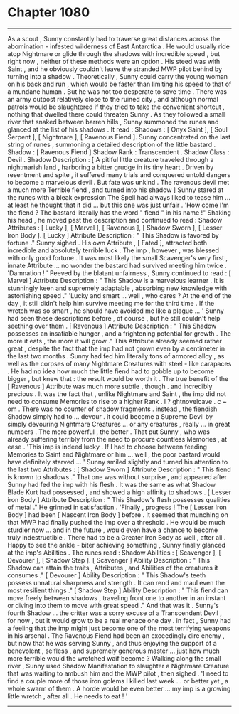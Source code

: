 
# Chapter 1080


---

As a scout , Sunny constantly had to traverse great distances across the abomination - infested wilderness of East Antarctica . He would usually ride atop Nightmare or glide through the shadows with incredible speed , but right now , neither of these methods were an option .
His steed was with Saint , and he obviously couldn't leave the stranded MWP pilot behind by turning into a shadow . Theoretically , Sunny could carry the young woman on his back and run , which would be faster than limiting his speed to that of a mundane human . But he was not too desperate to save time . There was an army outpost relatively close to the ruined city , and although normal patrols would be slaughtered if they tried to take the convenient shortcut , nothing that dwelled there could threaten Sunny .
As they followed a small river that snaked between barren hills , Sunny summoned the runes and glanced at the list of his shadows . It read :
Shadows : [ Onyx Saint ], [ Soul Serpent ], [ Nightmare ], [ Ravenous Fiend ].
Sunny concentrated on the last string of runes , summoning a detailed description of the little bastard .
Shadow : [ Ravenous Fiend ]
Shadow Rank : Transcendent .
Shadow Class : Devil .
Shadow Description : [ A pitiful little creature traveled through a nightmarish land , harboring a bitter grudge in its tiny heart . Driven by resentment and spite , it suffered many trials and conquered untold dangers to become a marvelous devil . But fate was unkind . The ravenous devil met a much more Terrible fiend , and turned into his shadow ]
Sunny stared at the runes with a bleak expression The Spell had always liked to tease him ... at least he thought that it did ... but this one was just unfair .
'How come I'm the fiend ? The bastard literally has the word " fiend " in his name !"
Shaking his head , he moved past the description and continued to read :
Shadow Attributes : [ Lucky ], [ Marvel ], [ Ravenous ], [ Shadow Sworn ], [ Lesser Iron Body ].
[ Lucky ] Attribute Description : " This Shadow is favored by fortune ."
Sunny sighed . His own Attribute , [ Fated ], attracted both incredible and absolutely terrible luck . The imp , however , was blessed with only good fortune . It was most likely the small Scavenger's very first , innate Attribute ... no wonder the bastard had survived meeting him twice .
'Damnation ! '
Peeved by the blatant unfairness , Sunny continued to read :
[ Marvel ] Attribute Description : " This Shadow is a marvelous learner . It is stunningly keen and supremely adaptable , absorbing new knowledge with astonishing speed ."
'Lucky and smart ... well , who cares ? At the end of the day , it still didn't help him survive meeting me for the third time . If the wretch was so smart , he should have avoided me like a plague ... '
Sunny had seen these descriptions before , of course , but he still couldn't help seething over them .
[ Ravenous ] Attribute Description : " This Shadow possesses an insatiable hunger , and a frightening potential for growth . The more it eats , the more it will grow ."
This Attribute already seemed rather great , despite the fact that the imp had not grown even by a centimeter in the last two months . Sunny had fed him literally tons of armored alloy , as well as the corpses of many Nightmare Creatures with steel - like carapaces . He had no idea how much the little fiend had to gobble up to become bigger , but knew that : the result would be worth it .
The true benefit of the [ Ravenous ] Attribute was much more subtle , though . and incredibly precious . It was the fact that , unlike Nightmare and Saint , the imp did not need to consume Memories to rise to a higher Rank . l ? ghtnоvеlcave . c ~ оm . There was no counter of shadow fragments . instead , the fiendish Shadow simply had to ... devour . it could become a Supreme Devil by simply devouring Nightmare Creatures ... or any creatures , really ... in great numbers . The more powerful , the better .
That put Sunny , who was already suffering terribly from the need to procure countless Memories , at
ease .
'This imp is indeed lucky . If I had to choose between feeding Memories to Saint and Nightmare or him ... well , the poor bastard would have definitely starved ... '
Sunny smiled slightly and turned his attention to the last two Attributes :
[ Shadow Sworn ] Attribute Description : " This fiend is known to shadows ."
That one was without surprise , and appeared after Sunny had fed the imp with his flesh . It was the same as what Shadow Blade Kurt had possessed , and showed a high affinity to shadows .
[ Lesser iron Body ] Attribute Description : " This Shadow's flesh possesses qualities of metal ."
He grinned in satisfaction .
'Finally , progress !
The [ Lesser Iron Body ] had been [ Nascent Iron Body ] before . It seemed that munching on that MWP had finally pushed the imp over a threshold . He would be much sturdier now ... and in the future , would even have a chance to become truly indestructible .
There had to be a Greater Iron Body as well , after all .
Happy to see the ankle - biter achieving something , Sunny finally glanced at the imp's Abilities . The runes read :
Shadow Abilities : [ Scavenger ], [ Devourer ], [ Shadow Step ].
[ Scavenger ] Ability Description : " This Shadow can attain the traits , Attributes , and Abilities of the creatures it consumes ."
[ Devourer ] Ability Description : " This Shadow's teeth possess unnatural sharpness and strength . It can rend and maul even the most resilient things ."
[ Shadow Step ] Ability Description : " This fiend can move freely between shadows , traveling front one to another in an instant or diving into them to move with great speed ."
And that was it . Sunny's fourth Shadow ... the critter was a sorry excuse of a Transcendent Devil , for now , but it would grow to be a real menace one day . in fact , Sunny had a feeling that the imp might just become one of the most terrifying weapons in his arsenal .
The Ravenous Fiend had been an exceedingly dire enemy , but now that he was serving Sunny , and thus enjoying the support of a benevolent , selfless , and supremely generous master ... just how much more terrible would the wretched waif become ?
Walking along the small river , Sunny used Shadow Manifestation to slaughter a Nightmare Creature that was waiting to ambush him and the MWP pilot , then sighed .
'I need to find a couple more of those iron golems I killed last week ... or better yet , a whole swarm of them . A horde would be even better ... my imp is a growing little wretch , after all . He needs to eat ! '

---

